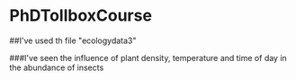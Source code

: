 # PhDTollboxCourse

##I've used th file "ecologydata3"

###I've seen the influence of plant density, temperature and time of day in the abundance of insects
